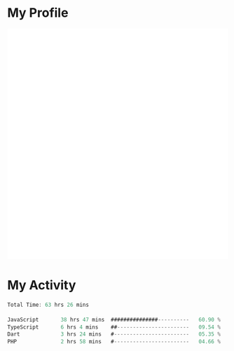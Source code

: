 # My Profile
<img src="https://raw.githubusercontent.com/akmallxx/akmallxx/2f2d024a644949a61dbc923da84b9875860856d3/github-metrics.svg"/>

# My Activity
<!--START_SECTION:waka-->

```rust
Total Time: 63 hrs 26 mins

JavaScript       38 hrs 47 mins  ###############----------   60.90 %
TypeScript       6 hrs 4 mins    ##-----------------------   09.54 %
Dart             3 hrs 24 mins   #------------------------   05.35 %
PHP              2 hrs 58 mins   #------------------------   04.66 %
```

<!--END_SECTION:waka-->
